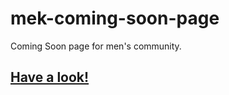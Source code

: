 # mek-coming-soon-page
Coming Soon page for men's community.

## [Have a look!](mezczyzni.karmel.pl)
